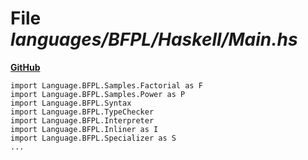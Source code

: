 # File _languages/BFPL/Haskell/Main.hs_
**[GitHub](https://github.com/softlang/yas/blob/master/languages/BFPL/Haskell/Main.hs)**
```
import Language.BFPL.Samples.Factorial as F
import Language.BFPL.Samples.Power as P
import Language.BFPL.Syntax
import Language.BFPL.TypeChecker
import Language.BFPL.Interpreter
import Language.BFPL.Inliner as I 
import Language.BFPL.Specializer as S
...
```
